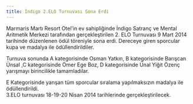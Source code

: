 ```yaml
---
title: İndigo 2.ELO Turnuvası Sona Erdi
---
```


Marmaris Martı Resort Otel’in ev sahipliğinde İndigo Satranç ve Mental Aritmetik Merkezi tarafından gerçekleştirilen 2. ELO Turnuvası 9 Mart 2014 tarihinde düzenlenen ödül töreniyle sona erdi. Dereceye giren sporcular kupa ve madalya ile ödüllendirildiler.

Turnuva sonunda A kategorisinde Osman Yatkın, B kategorisinde Barışcan Ünsal ,C kategorisinde Ömer Ege Boz, D kategorisinde Ünal Yiğit Özenç yarışmayı birincilikle tamamladılar.

E Kategorisinde yarışan tüm sporcular sıralama yapılmaksızın madalya ile ödüllendirildi.  
3.ELO turnuvası 18-19-20 Nisan 2014 tarihlerinde gerçekleştirilecek.  
